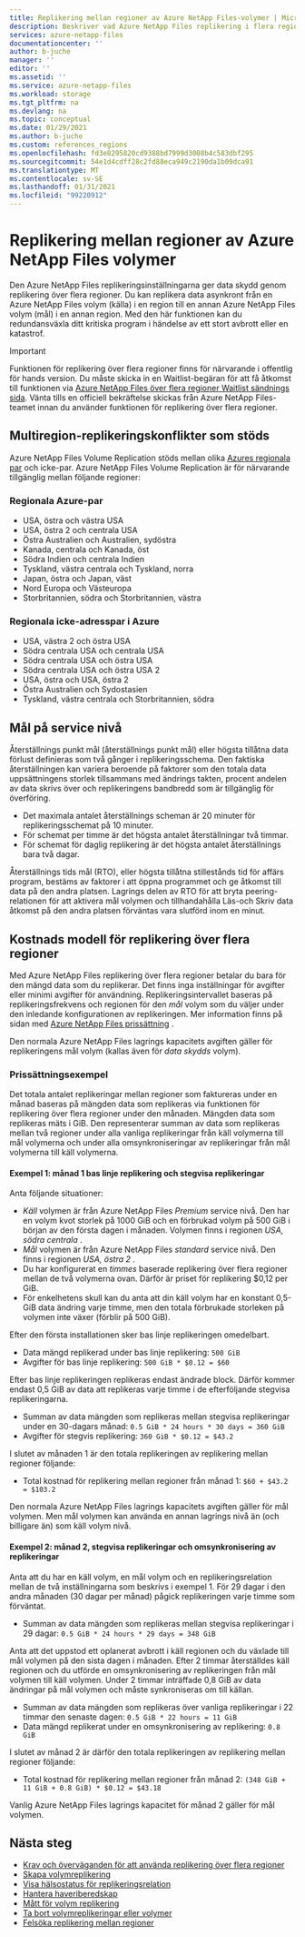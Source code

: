 ```yaml
---
title: Replikering mellan regioner av Azure NetApp Files-volymer | Microsoft Docs
description: Beskriver vad Azure NetApp Files replikering i flera regioner, stödda region par, service nivå mål, data hållbarhet och kostnads modell.
services: azure-netapp-files
documentationcenter: ''
author: b-juche
manager: ''
editor: ''
ms.assetid: ''
ms.service: azure-netapp-files
ms.workload: storage
ms.tgt_pltfrm: na
ms.devlang: na
ms.topic: conceptual
ms.date: 01/29/2021
ms.author: b-juche
ms.custom: references_regions
ms.openlocfilehash: fd3e8295820cd9388bd7999d3008b4c583dbf295
ms.sourcegitcommit: 54e1d4cdff28c2fd88eca949c2190da1b09dca91
ms.translationtype: MT
ms.contentlocale: sv-SE
ms.lasthandoff: 01/31/2021
ms.locfileid: "99220912"
---
```

# <a name="cross-region-replication-of-azure-netapp-files-volumes"></a>Replikering mellan regioner av Azure NetApp Files volymer

Den Azure NetApp Files replikeringsinställningarna ger data skydd genom replikering över flera regioner. Du kan replikera data asynkront från en Azure NetApp Files volym (källa) i en region till en annan Azure NetApp Files volym (mål) i en annan region.  Med den här funktionen kan du redundansväxla ditt kritiska program i händelse av ett stort avbrott eller en katastrof.

> [!IMPORTANT]
> Funktionen för replikering över flera regioner finns för närvarande i offentlig för hands version. Du måste skicka in en Waitlist-begäran för att få åtkomst till funktionen via [Azure NetApp Files över flera regioner Waitlist sändnings sida](https://aka.ms/anfcrrpreviewsignup). Vänta tills en officiell bekräftelse skickas från Azure NetApp Files-teamet innan du använder funktionen för replikering över flera regioner.

## <a name="supported-cross-region-replication-pairs"></a><a name="supported-region-pairs"></a>Multiregion-replikeringskonflikter som stöds

Azure NetApp Files Volume Replication stöds mellan olika [Azures regionala par](/azure/best-practices-availability-paired-regions#azure-regional-pairs) och icke-par. Azure NetApp Files Volume Replication är för närvarande tillgänglig mellan följande regioner:  

### <a name="azure-regional-pairs"></a>Regionala Azure-par

* USA, östra och västra USA
* USA, östra 2 och centrala USA
* Östra Australien och Australien, sydöstra
* Kanada, centrala och Kanada, öst
* Södra Indien och centrala Indien 
* Tyskland, västra centrala och Tyskland, norra
* Japan, östra och Japan, väst
* Nord Europa och Västeuropa
* Storbritannien, södra och Storbritannien, västra

### <a name="azure-regional-non-pairs"></a>Regionala icke-adresspar i Azure

*   USA, västra 2 och östra USA
*   Södra centrala USA och centrala USA
*   Södra centrala USA och östra USA
*   Södra centrala USA och östra USA 2
*   USA, östra och USA, östra 2
*   Östra Australien och Sydostasien 
*   Tyskland, västra centrala och Storbritannien, södra

## <a name="service-level-objectives"></a>Mål på service nivå

Återställnings punkt mål (återställnings punkt mål) eller högsta tillåtna data förlust definieras som två gånger i replikeringsschema.  Den faktiska återställningen kan variera beroende på faktorer som den totala data uppsättningens storlek tillsammans med ändrings takten, procent andelen av data skrivs över och replikeringens bandbredd som är tillgänglig för överföring.   

* Det maximala antalet återställnings scheman är 20 minuter för replikeringsschemat på 10 minuter.  
* För schemat per timme är det högsta antalet återställningar två timmar.  
* För schemat för daglig replikering är det högsta antalet återställnings bara två dagar.  

Återställnings tids mål (RTO), eller högsta tillåtna stillestånds tid för affärs program, bestäms av faktorer i att öppna programmet och ge åtkomst till data på den andra platsen. Lagrings delen av RTO för att bryta peering-relationen för att aktivera mål volymen och tillhandahålla Läs-och Skriv data åtkomst på den andra platsen förväntas vara slutförd inom en minut.

## <a name="cost-model-for-cross-region-replication"></a>Kostnads modell för replikering över flera regioner  

Med Azure NetApp Files replikering över flera regioner betalar du bara för den mängd data som du replikerar. Det finns inga inställningar för avgifter eller minimi avgifter för användning. Replikeringsintervallet baseras på replikeringsfrekvens och regionen för den *mål* volym som du väljer under den inledande konfigurationen av replikeringen. Mer information finns på sidan med [Azure NetApp Files prissättning](https://azure.microsoft.com/pricing/details/netapp/) .  

Den normala Azure NetApp Files lagrings kapacitets avgiften gäller för replikeringens mål volym (kallas även för *data skydds* volym). 

### <a name="pricing-examples"></a>Prissättningsexempel

Det totala antalet replikeringar mellan regioner som faktureras under en månad baseras på mängden data som replikeras via funktionen för replikering över flera regioner under den månaden. Mängden data som replikeras mäts i GiB. Den representerar summan av data som replikeras mellan två regioner under alla vanliga replikeringar från käll volymerna till mål volymerna och under alla omsynkroniseringar av replikeringar från mål volymerna till käll volymerna.

#### <a name="example-1-month-1-baseline-replication-and-incremental-replications"></a>Exempel 1: månad 1 bas linje replikering och stegvisa replikeringar

Anta följande situationer:

* *Käll* volymen är från Azure NetApp Files *Premium* service nivå. Den har en volym kvot storlek på 1000 GiB och en förbrukad volym på 500 GiB i början av den första dagen i månaden. Volymen finns i regionen *USA, södra centrala* .
* *Mål* volymen är från Azure NetApp Files *standard* service nivå. Den finns i regionen *USA, östra 2* .
* Du har konfigurerat en *timmes* baserade replikering över flera regioner mellan de två volymerna ovan. Därför är priset för replikering $0,12 per GiB.
* För enkelhetens skull kan du anta att din käll volym har en konstant 0,5-GiB data ändring varje timme, men den totala förbrukade storleken på volymen inte växer (förblir på 500 GiB). 

Efter den första installationen sker bas linje replikeringen omedelbart.  

* Data mängd replikerad under bas linje replikering: `500 GiB`
* Avgifter för bas linje replikering: `500 GiB * $0.12 = $60`

Efter bas linje replikeringen replikeras endast ändrade block. Därför kommer endast 0,5 GiB av data att replikeras varje timme i de efterföljande stegvisa replikeringarna.

* Summan av data mängden som replikeras mellan stegvisa replikeringar under en 30-dagars månad: `0.5 GiB * 24 hours * 30 days = 360 GiB`
* Avgifter för stegvis replikering: `360 GiB * $0.12 = $43.2`

I slutet av månaden 1 är den totala replikeringen av replikering mellan regioner följande:  

*  Total kostnad för replikering mellan regioner från månad 1: `$60 + $43.2 = $103.2`

Den normala Azure NetApp Files lagrings kapacitets avgiften gäller för mål volymen. Men mål volymen kan använda en annan lagrings nivå än (och billigare än) som käll volym nivå.

#### <a name="example-2-month-2-incremental-replications-and-resync-replications"></a>Exempel 2: månad 2, stegvisa replikeringar och omsynkronisering av replikeringar  

Anta att du har en käll volym, en mål volym och en replikeringsrelation mellan de två inställningarna som beskrivs i exempel 1. För 29 dagar i den andra månaden (30 dagar per månad) pågick replikeringen varje timme som förväntat.

* Summan av data mängden som replikeras mellan stegvisa replikeringar i 29 dagar: `0.5 GiB * 24 hours * 29 days = 348 GiB`

Anta att det uppstod ett oplanerat avbrott i käll regionen och du växlade till mål volymen på den sista dagen i månaden. Efter 2 timmar återställdes käll regionen och du utförde en omsynkronisering av replikeringen från mål volymen till käll volymen. Under 2 timmar inträffade 0,8 GiB av data ändringar på mål volymen och måste synkroniseras om till källan.

* Summan av data mängden som replikeras över vanliga replikeringar i 22 timmar den senaste dagen: `0.5 GiB * 22 hours = 11 GiB`
* Data mängd replikerat under en omsynkronisering av replikering: `0.8 GiB`

I slutet av månad 2 är därför den totala replikeringen av replikering mellan regioner följande:  

* Total kostnad för replikering mellan regioner från månad 2: `(348 GiB + 11 GiB + 0.8 GiB) * $0.12 = $43.18`

Vanlig Azure NetApp Files lagrings kapacitet för månad 2 gäller för mål volymen.

## <a name="next-steps"></a>Nästa steg
* [Krav och överväganden för att använda replikering över flera regioner](cross-region-replication-requirements-considerations.md)
* [Skapa volymreplikering](cross-region-replication-create-peering.md)
* [Visa hälsostatus för replikeringsrelation](cross-region-replication-display-health-status.md)
* [Hantera haveriberedskap](cross-region-replication-manage-disaster-recovery.md)
* [Mått för volym replikering](azure-netapp-files-metrics.md#replication)
* [Ta bort volymreplikeringar eller volymer](cross-region-replication-delete.md)
* [Felsöka replikering mellan regioner](troubleshoot-cross-region-replication.md)


